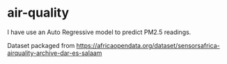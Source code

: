 # air-quality

I have use an Auto Regressive model to predict PM2.5 readings.

Dataset packaged from https://africaopendata.org/dataset/sensorsafrica-airquality-archive-dar-es-salaam
